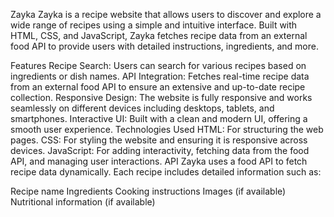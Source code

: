Zayka
Zayka is a recipe website that allows users to discover and explore a wide range of recipes using a simple and intuitive interface. Built with HTML, CSS, and JavaScript, Zayka fetches recipe data from an external food API to provide users with detailed instructions, ingredients, and more.

Features
Recipe Search: Users can search for various recipes based on ingredients or dish names.
API Integration: Fetches real-time recipe data from an external food API to ensure an extensive and up-to-date recipe collection.
Responsive Design: The website is fully responsive and works seamlessly on different devices including desktops, tablets, and smartphones.
Interactive UI: Built with a clean and modern UI, offering a smooth user experience.
Technologies Used
HTML: For structuring the web pages.
CSS: For styling the website and ensuring it is responsive across devices.
JavaScript: For adding interactivity, fetching data from the food API, and managing user interactions.
API
Zayka uses a food API to fetch recipe data dynamically. Each recipe includes detailed information such as:

Recipe name
Ingredients
Cooking instructions
Images (if available)
Nutritional information (if available)

